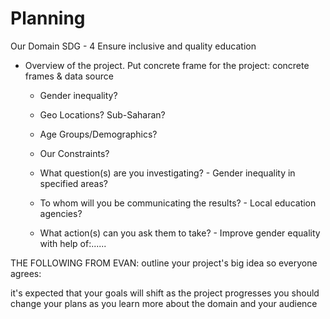 # Planning

Our Domain SDG - 4 Ensure inclusive and quality education

- Overview of the project. Put concrete frame for the project: concrete frames & data source
    - Gender inequality?
    - Geo Locations? Sub-Saharan?
    - Age Groups/Demographics?
    - Our Constraints?
    
    
  - What question(s) are you investigating? - Gender inequality in specified areas? 
  - To whom will you be communicating the results? - Local education agencies?
  - What action(s) can you ask them to take?  - Improve gender equality with help of:......   
    


THE FOLLOWING FROM EVAN:
outline your project's big idea so everyone agrees:



  it's expected that your goals will shift as the project progresses
  you should change your plans as you learn more about the domain and your audience


